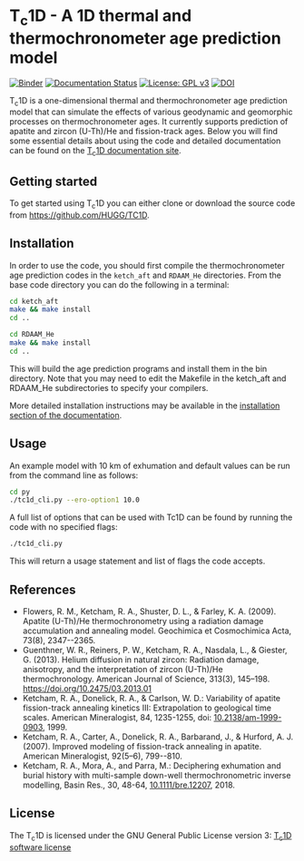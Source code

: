 # T<sub>c</sub>1D - A 1D thermal and thermochronometer age prediction model

[![Binder](https://mybinder.org/badge_logo.svg)](https://mybinder.org/v2/gh/HUGG/TC1D/HEAD?labpath=py%2Fexplore_tc1d.ipynb)
[![Documentation Status](https://readthedocs.org/projects/tc1d/badge/?version=latest)](https://tc1d.readthedocs.io/en/latest/?badge=latest)
[![License: GPL v3](https://img.shields.io/badge/License-GPLv3-blue.svg)](https://www.gnu.org/licenses/gpl-3.0)
[![DOI](https://zenodo.org/badge/314177994.svg)](https://zenodo.org/badge/latestdoi/314177994)

T<sub>c</sub>1D is a one-dimensional thermal and thermochronometer age prediction model that can simulate the effects of various geodynamic and geomorphic processes on thermochronometer ages.
It currently supports prediction of apatite and zircon (U-Th)/He and fission-track ages.
Below you will find some essential details about using the code and detailed documentation can be found on the [T<sub>c</sub>1D documentation site](https://tc1d.readthedocs.io).

## Getting started

To get started using T<sub>c</sub>1D you can either clone or download the source code from https://github.com/HUGG/TC1D.

## Installation

In order to use the code, you should first compile the thermochronometer age prediction codes in the `ketch_aft` and `RDAAM_He` directories. From the base code directory you can do the following in a terminal:

```bash
cd ketch_aft
make && make install
cd ..

cd RDAAM_He
make && make install
cd ..
```

This will build the age prediction programs and install them in the bin directory. Note that you may need to edit the Makefile in the ketch_aft and RDAAM_He subdirectories to specify your compilers.

More detailed installation instructions may be available in the [installation section of the documentation](https://tc1d.readthedocs.io/en/latest/usage.html#installation).

## Usage

An example model with 10 km of exhumation and default values can be run from the command line as follows:

```bash
cd py
./tc1d_cli.py --ero-option1 10.0
```

A full list of options that can be used with Tc1D can be found by running the code with no specified flags:

```bash
./tc1d_cli.py
```

This will return a usage statement and list of flags the code accepts.

## References

- Flowers, R. M., Ketcham, R. A., Shuster, D. L., & Farley, K. A. (2009). Apatite (U-Th)/He thermochronometry using a radiation damage accumulation and annealing model. Geochimica et Cosmochimica Acta, 73(8), 2347--2365.
- Guenthner, W. R., Reiners, P. W., Ketcham, R. A., Nasdala, L., & Giester, G. (2013). Helium diffusion in natural zircon: Radiation damage, anisotropy, and the interpretation of zircon (U-Th)/He thermochronology. American Journal of Science, 313(3), 145–198. https://doi.org/10.2475/03.2013.01
- Ketcham, R. A., Donelick, R. A., & Carlson, W. D.: Variability of apatite fission-track annealing kinetics III: Extrapolation to geological time scales. American Mineralogist, 84, 1235-1255, doi: [10.2138/am-1999-0903](https://doi.org/10.2138/am-1999-0903), 1999.
- Ketcham, R. A., Carter, A., Donelick, R. A., Barbarand, J., & Hurford, A. J. (2007). Improved modeling of fission-track annealing in apatite. American Mineralogist, 92(5–6), 799--810.
- Ketcham, R. A., Mora, A., and Parra, M.: Deciphering exhumation and burial history with multi-sample down-well thermochronometric inverse modelling, Basin Res., 30, 48-64, [10.1111/bre.12207](https://doi.org/10.1111/bre.12207), 2018.

## License

The T<sub>c</sub>1D is licensed under the GNU General Public License version 3: [T<sub>c</sub>1D software license](LICENSE)
